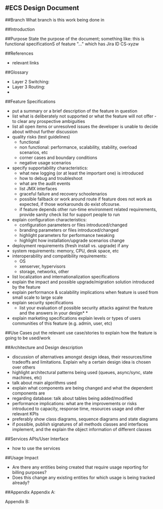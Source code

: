 #ECS Design Document
----

##Branch
What branch is this work being done in

##Introduction

##Purpose
State the purpose of the document; something like: this is functional specificationS of feature "..." which has Jira ID CS-xyzw

##References
* relevant links


##Glossary
* Layer 2 Switching:
* Layer 3 Routing:
* 

##Feature Specifications
* put a summary or a brief description of the feature in question 
* list what is deliberately not supported or what the feature will not offer - to clear any prospective ambiguities
* list all open items or unresolved issues the developer is unable to decide about without further discussion
* quality risks (test guidelines)
	* functional
	* non functional: performance, scalability, stability, overload scenarios, etc
	* corner cases and boundary conditions
	* negative usage scenarios
* specify supportability characteristics:
	* what new logging (or at least the important one) is introduced
	* how to debug and troubleshoot
	* what are the audit events 
	* list JMX interfaces
	* graceful failure and recovery schoolenarios
	* possible fallback or work around route if feature does not work as expected, if 
those workarounds do exist ofcourse.
	* if feature depends other run-time environment related requirements, provide sanity check list for support people to run
* explain configuration characteristics:
	* configuration parameters or files introduced/changed
	* branding parameters or files introduced/changed
	* highlight parameters for performance tweaking
	* highlight how installation/upgrade scenarios change
* deployment requirements (fresh install vs. upgrade) if any
* system requirements: memory, CPU, desk space, etc
* interoperability and compatibility requirements:
	* OS
	* xenserver, hypervisors
	* storage, networks, other
* list localization and internationalization specifications 
* explain the impact and possible upgrade/migration solution introduced by the feature 
* explain performance & scalability implications when feature is used from small scale to large scale
* explain security specifications
	* list your evaluation of possible security attacks against the feature and the answers in your design* *
* explain marketing specifications
explain levels or types of users communities of this feature (e.g. admin, user, etc)

##Use Cases
put the relevant use case/stories to explain how the feature is going to be used/work

##Architecture and Design description
* discussion of alternatives amongst design ideas, their resources/time tradeoffs and limitations. Explain why a certain design idea is chosen over others
* highlight architectural patterns being used (queues, async/sync, state machines, etc)
* talk about main algorithms used
* explain what components are being changed and what the dependent components are
* regarding database: talk about tables being added/modified
* performance implications: what are the improvements or risks introduced to capacity, response time, resources usage and other relevant KPIs
* preferably show class diagrams, sequence diagrams and state diagrams
* if possible, publish signatures of all methods classes and interfaces implement, and the explain the object information of different classes

##Services APIs/User Interface
* how to use the services

##Usage Impact
* Are there any entities being created that require usage reporting for billing purposes? 
* Does this change any existing entities for which usage is being tracked already?

##Appendix
Appendix A:

Appendix B:
